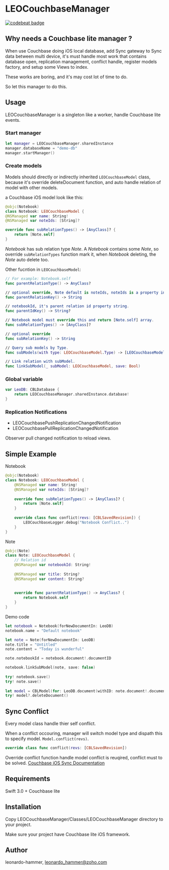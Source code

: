 # LEOCouchbaseManager

[![codebeat badge](https://codebeat.co/badges/6567f1b7-42b1-4134-90b5-2d7bd4736dee)](https://codebeat.co/projects/github-com-leonardo-hammer-leocouchbasemanager-master)

## Why needs a Couchbase lite manager ?

When use Couchbase doing iOS local database, add Sync gateway to Sync data between multi device, it's must handle most work that contains database open, replication management, conflict handle, register models factory, and setup some Views to index. 

These works are boring, and it's may cost lot of time to do.

So let this manager to do this.

## Usage

LEOCouchbaseManager is a singleton like a worker, handle Couchbase lite events.

### Start manager

```swift
let manager = LEOCouchbaseManager.sharedInstance
manager.databaseName = "demo-db"
manager.startManager()
```

### Create models

Models should directly or indirectly inherited `LEOCouchbaseModel` class, because it's override deleteDocument function, and auto handle relation of model with other models.

a Couchbase iOS model look like this:

```swift
@objc(Notebook)
class Notebook: LEOCouchbaseModel {
@NSManaged var name: String!
@NSManaged var noteIds: [String]?

override func subRelationTypes() -> [AnyClass]? {
	return [Note.self]
}
```

*Notebook* has sub relation type *Note*. A *Notebook* contains some *Note*, so override `subRelationTypes` function mark it, when *Notebook* deleting, the *Note* auto delete too.

Other fucntion in `LEOCouchbaseModel`:

```swift
// For example: Notebook.self
func parentRelationType() -> AnyClass?

// optional override, Note default is noteIds, noteIds is a property in Notebook model.(parentRelationType())
func parentRelationKey() -> String

// notebookId, it's parent relation id property string.
func parentIdKey() -> String?

// Notebook model must override this and return [Note.self] array.
func subRelationTypes() -> [AnyClass]?

// optional override
func subRelationKey() -> String

// Query sub models by Type.
func subModels(with type: LEOCouchbaseModel.Type) -> [LEOCouchbaseModel]

// Link relation with subModel.
func linkSubModel(_ subModel: LEOCouchbaseModel, save: Bool)
```

### Global variable

```swift
var LeoDB: CBLDatabase {
    return LEOCouchbaseManager.sharedInstance.database!
}
```

### Replication Notifications
 
 - LEOCouchbasePushReplicationChangedNotification
 - LEOCouchbasePullReplicationChangedNotification

Observer pull changed notification to reload views.

## Simple Example

Notebook

```swift
@objc(Notebook)
class Notebook: LEOCouchbaseModel {
    @NSManaged var name: String!
    @NSManaged var noteIds: [String]?
    
    override func subRelationTypes() -> [AnyClass]? {
        return [Note.self]
    }
    
    override class func conflict(revs: [CBLSavedRevision]) {
        LEOCouchbaseLogger.debug("Notebook Conflict..")
    }
}
```

Note

```swift
@objc(Note)
class Note: LEOCouchbaseModel {
    // Relation id
    @NSManaged var notebookId: String!
    
    @NSManaged var title: String?
    @NSManaged var content: String?
    
    
    override func parentRelationType() -> AnyClass? {
        return Notebook.self
    }
}
```

Demo code

```swift
let notebook = Notebook(forNewDocumentIn: LeoDB)
notebook.name = "Default notebook"

let note = Note(forNewDocumentIn: LeoDB)
note.title = "Untitled"
note.content = "Today is wunderful"

note.notebookId = notebook.document!.documentID

notebook.linkSubModel(note, save: false)
			
try! notebook.save()
try! note.save()
			
let model = CBLModel(for: LeoDB.document(withID: note.document!.documentID)!)
try! model?.deleteDocument()
```

## Sync Conflict

Every model class handle thier self conflict.

When a conflict occouring, manager will switch model type and dispath this to specify model. `Model.conflict(revs)`.

```swift
override class func conflict(revs: [CBLSavedRevision])
```

Override conflict function handle model conflict is reuqired, conflict must to be solved. [Couchbase iOS Sync Documentation](https://developer.couchbase.com/documentation/mobile/1.3/training/develop/adding-synchronization/index.html)

## Requirements

Swift 3.0 +
Couchbase lite

## Installation

Copy LEOCouchbaseManager/Classes/LEOCouchbaseManager directory to your project.

Make sure your project have Couchbase lite iOS framework.

## Author

leonardo-hammer, leonardo_hammer@zoho.com

